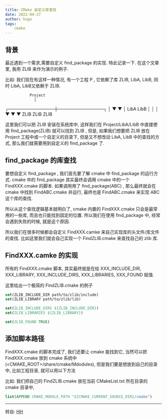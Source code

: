 ```yaml
---
title: CMake 自定义库查找
date: 2022-04-27
author: hugo
tags:
    cmake
---
```


## 背景

最近遇到一个需求,需要自定义 find_package 的实现. 特此记录一下. 在这个文章里, 我用 ZLIB 来作为演示的例子.

比如: 我们现在有这样一种情况, 有一个工程 P , 它依赖了库 ZLIB, LibA, LibB, 同时 LibA, LibB又依赖于 ZLIB.

               Project
                 │
 ┌───────────────┼───────────────┐
 │               ▼               ▼
 │             LibA            LibB
 │               │               │
 ▼               ▼               ▼
ZLIB            ZLIB           ZLIB


这里我们可以把 ZLIB 安装在系统库中, 这样我们在 Project/LibA/LibB 中直接使用 find_package(ZLIB) 就可以找到 ZLIB , 但是, 如果我们想要把 ZLIB 放在 Project 工程中或一个自定义的目录下, 但是又不想改动 LibA, LibB 中的查找的方式, 那么我们就需要用到自定义的 find_package 了.

## find_package 的库查找

要想自定义 find_package , 我们首先要了解 cmake 中 find_package 的运行方式. cmake 中的 find_package 其实最终会调用 cmake 中的一个 FindXXX.cmake 的脚本. 如果调用用了 find_package(ABC) , 那么最终就会在 cmake 中找到 FindABC.cmake 并运行, 最终也是 FindABC.cmake 来实现 ABC 这个库的查找.

所以从这个查找逻辑基本就明白了, cmake 内置的 FindXXX.cmake 只会是最常用的一些库, 而且也只能找到固定的位置. 所以我们在使用 find_package 中, 经常会遇到失败的时候, 就是这个原因.

所以我们在很多时候都会自定义 FindXXX.camke 来自己实现库的头文件/库文件的查找. 比如这里我们就会自己实现一个 FindZLIB.cmake 来查找自己的 zlib 库.

## FindXXX.camke 的实现

所有的 FindXXX.cmake 脚本, 其实最终就是在给 XXX_INCLUDE_DIR, XXX_LIBRARY, XXX_INCLUDE_DIRS, XXX_LIBRARIES, XXX_FOUND 赋值.

这里给出一个极简的 FindZLIB.cmake 的例子

```cmake
set(ZLIB_INCLUDE_DIR path/to/zlib/include)
set(ZLIB_LIBRARY path/to/zlib/lib)

set(ZLIB_INCLUDE_DIRS ${ZLIB_INCLUDE_DIR})
set(ZLIB_LIBRARIES ${ZLIB_LIBRARY})

set(ZLIB_FOUND TRUE)
```

## 添加脚本路径

FindXXX.cmake 的脚本完成了, 我们还要让 cmake 能找到它, 当然可以把 FindXXX.cmake 放到 cmake 系统中(<CMAKE_ROOT>/share/cmake/Mdodules), 但是我们要是想放到自己的目录中, 比如工程目录, 就可以用以下方法

比如: 我们把自己的 FindZLIB.cmake 放在当前 CMakeList.txt 所在目录的 cmake 目录中,
```cmake
list(APPEND CMAKE_MODULE_PATH "${CMAKE_CURRENT_SOURCE_DIR}/cmake")
```

---
转自: [HH](http://www.hugohuang.xyz/)

